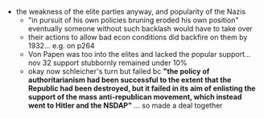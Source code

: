 - the weakness of the elite parties anyway, and popularity of the Nazis
	- "in pursuit of his own policies bruning eroded his own position" eventually someone without such backlash would have to take over
	- their actions to allow bad econ conditions did backfire on them by 1932... e.g. on p264
	- Von Papen was too into the elites and lacked the popular support... nov 32 support stubbornly remained under 10%
	- okay now schleicher's turn but failed bc **"the policy of authoritarianism had been successful to the extent that the Republic had been destroyed, but it failed in its aim of enlisting the support of the mass anti-republican movement, which instead went to Hitler and the NSDAP"**
... so made a deal together
